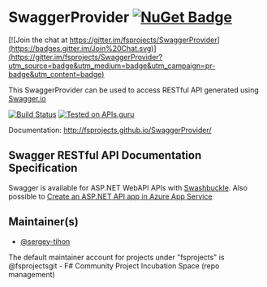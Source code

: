 # SwaggerProvider [![NuGet Badge](https://buildstats.info/nuget/SwaggerProvider)](https://www.nuget.org/packages/SwaggerProvider)

[![Join the chat at https://gitter.im/fsprojects/SwaggerProvider](https://badges.gitter.im/Join%20Chat.svg)](https://gitter.im/fsprojects/SwaggerProvider?utm_source=badge&utm_medium=badge&utm_campaign=pr-badge&utm_content=badge)

This SwaggerProvider can be used to access RESTful API generated using [Swagger.io](http://swagger.io)

[![Build Status](https://github.com/fsprojects/SwaggerProvider/workflows/Build%20and%20Test/badge.svg?branch=master)](https://github.com/fsprojects/SwaggerProvider/actions?query=branch%3Amaster)
[![Tested on APIs.guru](https://api.apis.guru/badges/tested_on.svg)](https://APIs.guru)

Documentation:  http://fsprojects.github.io/SwaggerProvider/ 

## Swagger RESTful API Documentation Specification

Swagger is available for ASP.NET WebAPI APIs with [Swashbuckle](https://github.com/domaindrivendev/Swashbuckle).
Also possible to [Create an ASP.NET API app in Azure App Service](https://azure.microsoft.com/en-us/documentation/articles/app-service-dotnet-create-api-app/)


## Maintainer(s)

- [@sergey-tihon](https://github.com/sergey-tihon)

The default maintainer account for projects under "fsprojects" is @fsprojectsgit - F# Community Project Incubation Space (repo management)

